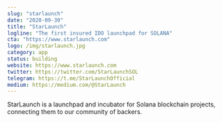 ```yaml
---
slug: "starlaunch"
date: "2020-09-30"
title: "StarLaunch"
logline: "The first insured IDO launchpad for SOLANA"
cta: "https://www.starlaunch.com"
logo: /img/starlaunch.jpg
category: app
status: building
website: https://www.starlaunch.com
twitter: https://twitter.com/StarLaunchSOL
telegram: https://t.me/StarLaunchOfficial
medium: https://medium.com/@StarLaunch
---
```


StarLaunch is a launchpad and incubator for Solana blockchain projects, connecting them to our community of backers.
